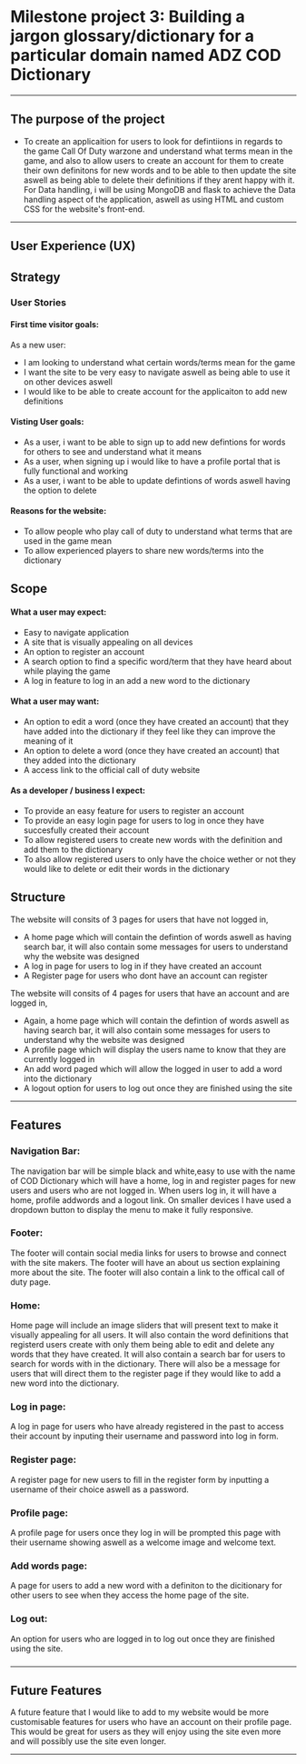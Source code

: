 # Milestone project 3: Building a jargon glossary/dictionary for a particular domain named ADZ COD Dictionary

***

## The purpose of the project

* To create an applicaition for users to look for defintiions in regards to the game Call Of Duty warzone and understand what terms mean in the game, and also to allow users to create an account for them to create their own definitons for new words and to be able to then update the site aswell as being able to delete their definitions if they arent happy with it. For Data handling, i will be using MongoDB and flask to achieve the Data handling aspect of the application, aswell as using HTML and custom CSS for the website's front-end.

***

## User Experience (UX)

## Strategy

### User Stories

#### First time visitor goals:

As a new user:

* I am looking to understand what certain words/terms mean for the game
* I want the site to be very easy to navigate aswell as being able to use it on other devices aswell
* I would like to be able to create account for the applicaiton to add new definitions

#### Visting User goals:

* As a user, i want to be able to sign up to add new defintions for words for others to see and understand what it means
* As a user, when signing up i would like to have a profile portal that is fully functional and working
* As a user, i want to be able to update defintions of words aswell having the option to delete

#### Reasons for the website:

* To allow people who play call of duty to understand what terms that are used in the game mean 
* To allow experienced players to share new words/terms into the dictionary

## Scope
#### What a user may expect:

* Easy to navigate application
* A site that is visually appealing on all devices
* An option to register an account
* A search option to find a specific word/term that they have heard about while playing the game
* A log in feature to log in an add a new word to the dictionary

#### What a user may want:

* An option to edit a word (once they have created an account) that they have added into the dictionary if they feel like they can improve the meaning of it
* An option to delete a word (once they have created an account) that they added into the dictionary
* A access link to the official call of duty website

#### As a developer / business I expect:

* To provide an easy feature for users to register an account
* To provide an easy login page for users to log in once they have succesfully created their account
* To allow registered users to create new words with the definition and add them to the dictionary
* To also allow registered users to only have the choice wether or not they would like to delete or edit their words in the dictionary

## Structure

The website will consits of 3 pages for users that have not logged in,

* A home page which will contain the defintion of words aswell as having search bar, it will also contain some messages for users to understand why the website was designed
* A log in page for users to log in if they have created an account
* A Register page for users who dont have an account can register

The website will consits of 4 pages for users that have an account and are logged in,

* Again, a home page which will contain the defintion of words aswell as having search bar, it will also contain some messages for users to understand why the website was designed
* A profile page which will display the users name to know that they are currently logged in
* An add word paged which will allow the logged in user to add a word into the dictionary
* A logout option for users to log out once they are finished using the site

***

## Features

### Navigation Bar:

The navigation bar will be simple black and white,easy to use with the name of COD Dictionary which will have a home, log in and register pages for new users and users who are not logged in. When users log in, it will have a home, profile addwords and a logout link. On smaller devices I have used a dropdown button to display the menu to make it fully responsive.

### Footer:

The footer will contain social media links for users to browse and connect with the site makers. The footer will have an about us section explaining more about the site. The footer will also contain a link to the offical call of duty page.

### Home:

Home page will include an image sliders that will present text to make it visually appealing for all users. It will also contain the word definitions that registerd users create with only them being able to edit and delete any words that they have created. It will also contain a search bar for users to search for words with in the dictionary. There will also be a message for users that will direct them to the register page if they would like to add a new word into the dictionary.

### Log in page:

A log in page for users who have already registered in the past to access their account by inputing their username and password into log in form.

### Register page:

A register page for new users to fill in the register form by inputting a username of their choice aswell as a password.

### Profile page:

A profile page for users once they log in will be prompted this page with their username showing aswell as a welcome image and welcome text.

### Add words page:

A page for users to add a new word with a definiton to the dicitionary for other users to see when they access the home page of the site.

### Log out:

An option for users who are logged in to log out once they are finished using the site.

### 

***

## Future Features 

A future feature that I would like to add to my website would be more customisable features for users who have an account on their profile page. This would be great for users as they will enjoy using the site even more and will possibly use the site even longer.

***


